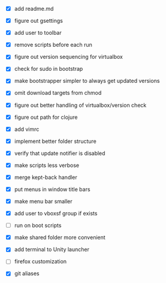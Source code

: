 - [x] add readme.md
- [x] figure out gsettings
- [x] add user to toolbar
- [x] remove scripts before each run
- [x] figure out version sequencing for virtualbox
- [x] check for sudo in bootstrap
- [x] make bootstrapper simpler to always get updated versions
- [x] omit download targets from chmod
- [x] figure out better handling of virtualbox/version check
- [x] figure out path for clojure
- [x] add vimrc
- [x] implement better folder structure
- [x] verify that update notifier is disabled
- [x] make scripts less verbose
- [x] merge kept-back handler
- [x] put menus in window title bars
- [x] make menu bar smaller
- [x] add user to vboxsf group if exists
- [ ] run on boot scripts
- [x] make shared folder more convenient
- [x] add terminal to Unity launcher
- [ ] firefox customization
- [x] git aliases

